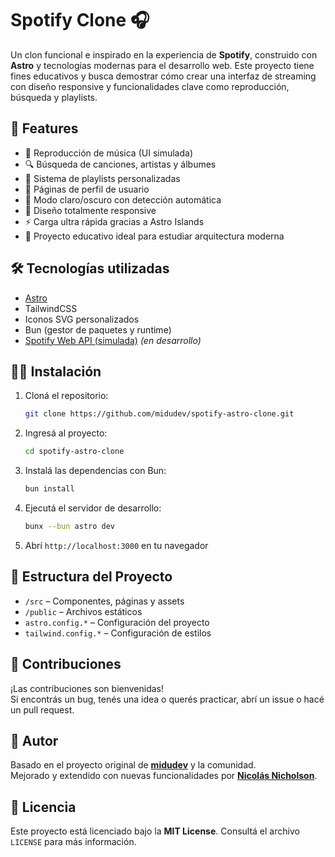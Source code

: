 # Spotify Clone 🎧

Un clon funcional e inspirado en la experiencia de **Spotify**, construido con **Astro** y tecnologías modernas para el desarrollo web. Este proyecto tiene fines educativos y busca demostrar cómo crear una interfaz de streaming con diseño responsive y funcionalidades clave como reproducción, búsqueda y playlists.

## 🚀 Features

- 🎵 Reproducción de música (UI simulada)
- 🔍 Búsqueda de canciones, artistas y álbumes
- 📂 Sistema de playlists personalizadas
- 👤 Páginas de perfil de usuario
- 🌙 Modo claro/oscuro con detección automática
- 📱 Diseño totalmente responsive
- ⚡️ Carga ultra rápida gracias a Astro Islands
- 🧪 Proyecto educativo ideal para estudiar arquitectura moderna

## 🛠️ Tecnologías utilizadas

- [Astro](https://astro.build/)
- TailwindCSS
- Iconos SVG personalizados
- Bun (gestor de paquetes y runtime)
- [Spotify Web API (simulada)](https://developer.spotify.com/documentation/web-api) *(en desarrollo)*

## 🧑‍💻 Instalación

1. Cloná el repositorio:
   ```bash
   git clone https://github.com/midudev/spotify-astro-clone.git
   ```

2. Ingresá al proyecto:
   ```bash
   cd spotify-astro-clone
   ```

3. Instalá las dependencias con Bun:
   ```bash
   bun install
   ```

4. Ejecutá el servidor de desarrollo:
   ```bash
   bunx --bun astro dev
   ```

5. Abrí `http://localhost:3000` en tu navegador

## 📂 Estructura del Proyecto

- `/src` – Componentes, páginas y assets
- `/public` – Archivos estáticos
- `astro.config.*` – Configuración del proyecto
- `tailwind.config.*` – Configuración de estilos

## 🤝 Contribuciones

¡Las contribuciones son bienvenidas!  
Si encontrás un bug, tenés una idea o querés practicar, abrí un issue o hacé un pull request.

## 👤 Autor

Basado en el proyecto original de **[midudev](https://github.com/midudev)** y la comunidad.  
Mejorado y extendido con nuevas funcionalidades por **[Nicolás Nicholson](https://www.linkedin.com/in/nicolasnicholson/)**.

## 📄 Licencia

Este proyecto está licenciado bajo la **MIT License**. Consultá el archivo `LICENSE` para más información.